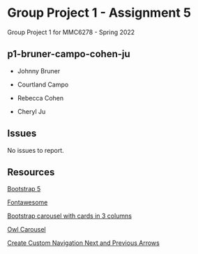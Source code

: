 # Group Project 1 - Assignment 5

Group Project 1 for MMC6278 - Spring 2022

## p1-bruner-campo-cohen-ju

- Johnny Bruner

- Courtland Campo

- Rebecca Cohen

- Cheryl Ju

## Issues

No issues to report.

## Resources

[Bootstrap 5](https://getbootstrap.com/)

[Fontawesome](https://fontawesome.com)

[Bootstrap carousel with cards in 3 columns](https://gosnippets.com/snippets/bootstrap-carousel-with-cards-in-3-columns)

[Owl Carousel](https://owlcarousel2.github.io/OwlCarousel2/)

[Create Custom Navigation Next and Previous Arrows](https://www.positronx.io/owl-carousel-2-create-custom-navigation-next-and-previous-arrows/)

